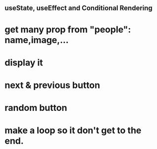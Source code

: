 ## useState, useEffect and Conditional Rendering

# get many prop from "people": name,image,...

# display it 

# next & previous button

# random button

# make a loop so it don't get to the end.